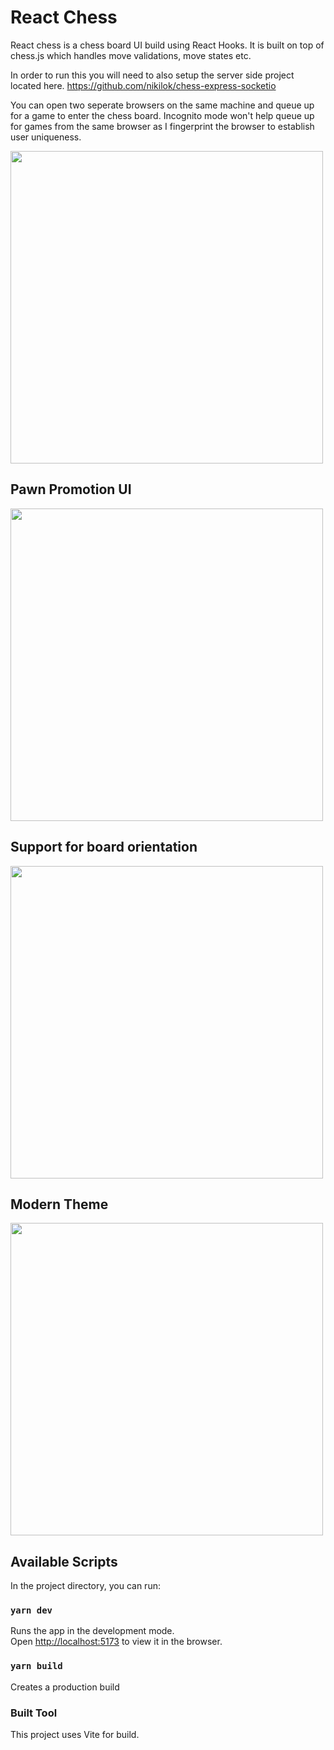 # React Chess

React chess is a chess board UI build using React Hooks. It is built on top of chess.js which handles move validations, move states etc.

In order to run this you will need to also setup the server side project located here.
https://github.com/nikilok/chess-express-socketio

You can open two seperate browsers on the same machine and queue up for a game to enter the chess board. Incognito mode won't help queue up for games from the same browser as I fingerprint the browser to establish user uniqueness.

<img src="https://i.imgur.com/doG6dRd.png" height="500" width="500" />

## Pawn Promotion UI

<img src="https://i.imgur.com/aZhbxMg.png" height="500" width="500" />

## Support for board orientation

<img src="https://i.imgur.com/4pkhJBb.png" height="500" width="500" />

## Modern Theme

<img src="https://i.imgur.com/o8H7scG.png" height="500" width="500" />

## Available Scripts

In the project directory, you can run:

### `yarn dev`

Runs the app in the development mode.<br>
Open [http://localhost:5173](http://localhost:5173) to view it in the browser.

### `yarn build`

Creates a production build

### Built Tool

This project uses Vite for build.
